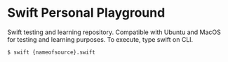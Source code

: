 # Swift Personal Playground

Swift testing and learning repository. Compatible with Ubuntu and MacOS for testing and learning purposes. To execute, type swift on CLI.

``` bash
$ swift {nameofsource}.swift
```
